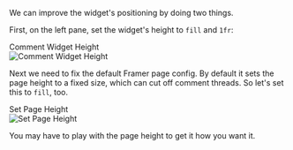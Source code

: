 We can improve the widget's positioning by doing two things.

First, on the left pane, set the widget's height to `fill` and `1fr`:

<div class="screenshot white-bg">
    <div class="title">Comment Widget Height</div>
    <img class="screenshot-image" src="/images/installation-guides/framer-step-4-widget-height.png" alt="Comment Widget Height" />
</div>

Next we need to fix the default Framer page config. By default it sets the page height to a fixed size, which can cut off
comment threads. So let's set this to `fill`, too.

<div class="screenshot white-bg">
    <div class="title">Set Page Height</div>
    <img class="screenshot-image" src="/images/installation-guides/framer-step-4-page-height.png" alt="Set Page Height" />
</div>

You may have to play with the page height to get it how you want it.
